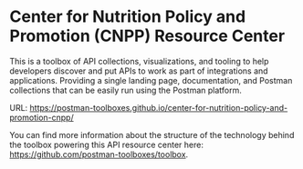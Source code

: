# Center for Nutrition Policy and Promotion (CNPP) Resource Center
This is a toolbox of API collections, visualizations, and tooling to help developers discover and put APIs to work as part of integrations and applications. Providing a single landing page, documentation, and Postman collections that can be easily run using the Postman platform.

URL: https://postman-toolboxes.github.io/center-for-nutrition-policy-and-promotion-cnpp/

You can find more information about the structure of the technology behind the toolbox powering this API resource center here: https://github.com/postman-toolboxes/toolbox.
